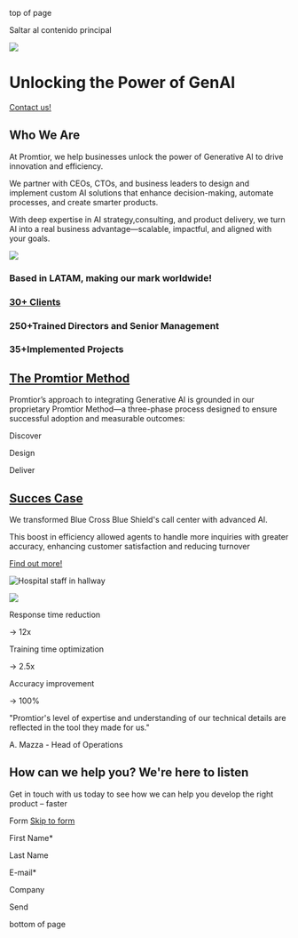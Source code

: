 top of page

Saltar al contenido principal

![](https://static.wixstatic.com/media/3571ab_bdc3bc7850eb41e5adf12979713e6548~mv2.png/v1/fill/w_201,h_61,al_c,q_85,usm_0.66_1.00_0.01,enc_avif,quality_auto/3571ab_bdc3bc7850eb41e5adf12979713e6548~mv2.png)

# Unlocking the Power of GenAI

[Contact us!](https://www.promtior.ai/meet-promtior)

## Who We Are

At Promtior, we help businesses unlock the power of Generative AI to drive innovation and efficiency.

We partner with CEOs, CTOs, and business leaders to design and implement custom AI solutions that enhance decision-making, automate processes, and create smarter products.

With deep expertise in AI strategy,consulting, and product delivery, we turn AI into a real business advantage—scalable, impactful, and aligned with your goals.

![](https://static.wixstatic.com/media/3571ab_8788320534ff4583ade579fee092b8e0~mv2.png/v1/fill/w_554,h_554,al_c,q_85,usm_0.66_1.00_0.01,enc_avif,quality_auto/3571ab_8788320534ff4583ade579fee092b8e0~mv2.png)

### Based in LATAM,   making our mark worldwide!

### [30+ Clients](https://www.promtior.ai/)

### 250+Trained Directors   and Senior Management

### 35+Implemented Projects

## [The Promtior Method](https://www.promtior.ai/post/organizaciones-bi%C3%B3nicas-una-gu%C3%ADa-pr%C3%A1ctica-para-adoptar-la-ia-en-las-organizaciones)

Promtior’s approach to integrating Generative AI is grounded in our proprietary Promtior Method—a three-phase process designed to ensure successful adoption and measurable outcomes:

Discover

Design

Deliver

## [Succes Case](https://www.promtior.ai/use-cases)

We transformed Blue Cross Blue Shield's call center with advanced AI.

This boost in efficiency allowed agents to handle more inquiries with greater accuracy, enhancing customer satisfaction and reducing turnover

[Find out more!](https://www.promtior.ai/use-cases)

![Hospital staff in hallway](https://static.wixstatic.com/media/11062b_cae39cca7d184a18a435bfb085531aca~mv2.jpg/v1/fill/w_216,h_371,al_c,q_80,usm_0.66_1.00_0.01,enc_avif,quality_auto/Hospital%20staff%20in%20hallway.jpg)

![](https://static.wixstatic.com/media/0e96c2_6b9c16610a6b4fb0ba1ced4a204dff24~mv2.png/v1/fill/w_223,h_58,al_c,lg_1,q_85,enc_avif,quality_auto/0e96c2_6b9c16610a6b4fb0ba1ced4a204dff24~mv2.png)

Response time reduction

→ 12x

Training time optimization

→ 2.5x

Accuracy improvement

→ 100%

"Promtior's level of expertise and understanding of our technical details are reflected in the tool they made for us."

A. Mazza - Head of Operations

## How can we help you? We're here to listen

Get in touch with us today to see how we can help you develop the right product – faster

Form [Skip to form](https://share.hsforms.com/1SFLQmTTQSheJLyiSc4ti6wq6q8e#main)

First Name\*

Last Name

E-mail\*

Company

Send

bottom of page